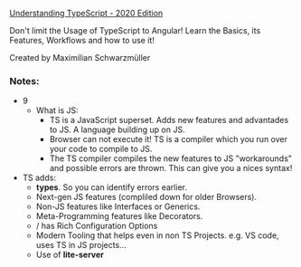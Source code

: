 [Understanding TypeScript - 2020 Edition](https://www.udemy.com/course/understanding-typescript/)

Don't limit the Usage of TypeScript to Angular! Learn the Basics, its Features, Workflows and how to use it!


Created by Maximilian Schwarzmüller


### Notes:


- 9
  - What is JS:
    - TS is a JavaScript superset. Adds new features and advantades to JS. A language building up on JS. 
    - Browser can not execute it! TS is a compiler which you run over your code to compile to JS.
    - The TS compiler compiles the new features to JS "workarounds" and possible errors are thrown. This can give you a nices syntax!
- TS adds:
    - **types**. So you can identify errors earlier.
    - Next-gen JS features (compliled down for older Browsers).
    - Non-JS features like Interfaces or Generics.
    - Meta-Programming features like Decorators.
    - / has Rich Configuration Options
    - Modern Tooling that helps even in non TS Projects. e.g. VS code, uses TS in JS projects...
    - Use of **lite-server**
